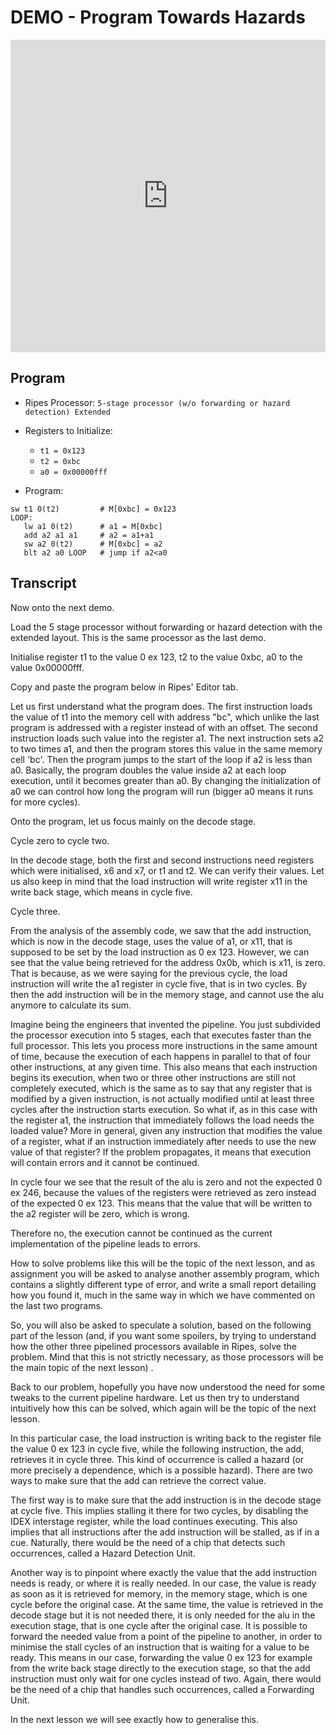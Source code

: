 # DEMO - Program Towards Hazards

<iframe width="100%" height="500" src="https://www.youtube.com/embed/c4yxrV0DsWw" title="YouTube video player" frameborder="0" allow="accelerometer; autoplay; clipboard-write; encrypted-media; gyroscope; picture-in-picture" allowfullscreen></iframe>


## Program

- Ripes Processor: ```5-stage processor (w/o forwarding or hazard detection) Extended```
- Registers to Initialize:
    - ```t1 = 0x123```
    - ```t2 = 0xbc```
    - ```a0 = 0x00000fff```

- Program:
```assembly
sw t1 0(t2)         # M[0xbc] = 0x123
LOOP:
   lw a1 0(t2)      # a1 = M[0xbc] 
   add a2 a1 a1     # a2 = a1+a1
   sw a2 0(t2)      # M[0xbc] = a2
   blt a2 a0 LOOP   # jump if a2<a0
```

## Transcript
Now onto the next demo.

Load the 5 stage processor without forwarding or hazard detection with the extended layout. This is the same processor as the last demo.

Initialise register t1 to the value 0 ex 123, t2 to the value 0xbc, a0 to the value 0x00000fff.

Copy and paste the program below in Ripes' Editor tab.

Let us first understand what the program does. The first instruction loads the value of t1 into the memory cell with address "bc", which unlike the last program is addressed with a register instead of with an offset. The second instruction loads such value into the register a1. The next instruction sets a2 to two times a1, and then the program stores this value in the same memory cell 'bc'. Then the program jumps to the start of the loop if a2 is less than a0. Basically, the program doubles the value inside a2 at each loop execution, until it becomes greater than a0. By changing the initialization of a0 we can control how long the program will run (bigger a0 means it runs for more cycles).

Onto the program, let us focus mainly on the decode stage.

Cycle zero to cycle two.

In the decode stage, both the first and second instructions need registers which were initialised, x6 and x7, or t1 and t2. We can verify their values. Let us also keep in mind that the load instruction will write register x11 in the write back stage, which means in cycle five.

Cycle three.

From the analysis of the assembly code, we saw that the add instruction, which is now in the decode stage, uses the value of a1, or x11, that is supposed to be set by the load instruction as 0 ex 123. However, we can see that the value being retrieved for the address 0x0b, which is x11, is zero. That is because, as we were saying for the previous cycle, the load instruction will write the a1 register in cycle five, that is in two cycles. By then the add instruction will be in the memory stage, and cannot use the alu anymore to calculate its sum. 

Imagine being the engineers that invented the pipeline. You just subdivided the processor execution into 5 stages, each that executes faster than the full processor. This lets you process more instructions in the same amount of time, because the execution of each happens in parallel to that of four other instructions, at any given time. This also means that each instruction begins its execution, when two or three other instructions are still not completely executed, which is the same as to say that any register that is modified by a given instruction, is not actually modified until at least three cycles after the instruction starts execution. So what if, as in this case with the register a1, the instruction that immediately follows the load needs the loaded value? More in general, given any instruction that modifies the value of a register, what if an instruction immediately after needs to use the new value of that register?
If the problem propagates, it means that execution will contain errors and it cannot be continued. 

In cycle four we see that the result of the alu is zero and not the expected 0 ex 246, because the values of the registers were retrieved as zero instead of the expected 0 ex 123. This means that the value that will be written to the a2 register will be zero, which is wrong.

Therefore no, the execution cannot be continued as the current implementation of the pipeline leads to errors.

How to solve problems like this will be the topic of the next lesson, and as assignment you will be asked to analyse another assembly program, which contains a slightly different type of error, and write a small report detailing how you found it, much in the same way in which we have commented on the last two programs.

So, you will also be asked to speculate a solution, based on the following part of the lesson (and, if you want some spoilers, by trying to understand how the other three pipelined processors available in Ripes, solve the problem. Mind that this is not strictly necessary, as those processors will be the main topic of the next lesson) .

Back to our problem, hopefully you have now understood the need for some tweaks to the current pipeline hardware. Let us then try to understand intuitively how this can be solved, which again will be the topic of the next lesson. 

In this particular case, the load instruction is writing back to the register file the value 0 ex 123 in cycle five, while the following instruction, the add, retrieves it in cycle three. This kind of occurrence is called a hazard (or more precisely a dependence, which is a possible hazard). There are two ways to make sure that the add can retrieve the correct value. 

The first way is to make sure that the add instruction is in the decode stage at cycle five. This implies stalling it there for two cycles, by disabling the IDEX interstage register, while the load continues executing. This also implies that all instructions after the add instruction will be stalled, as if in a cue. Naturally, there would be the need of a chip that detects such occurrences, called a Hazard Detection Unit.

Another way is to pinpoint where exactly the value that the add instruction needs is ready, or where it is really needed. In our case, the value is ready as soon as it is retrieved for memory, in the memory stage, which is one cycle before the original case. At the same time, the value is retrieved in the decode stage but it is not needed there, it is only needed for the alu in the execution stage, that is one cycle after the original case. It is possible to forward the needed value from a point of the pipeline to another, in order to minimise the stall cycles of an instruction that is waiting for a value to be ready. This means in our case, forwarding the value 0 ex 123 for example from the write back stage directly to the execution stage, so that the add instruction must only wait for one cycles instead of two. Again, there would be the need of a chip that handles such occurrences, called a Forwarding Unit.

In the next lesson we will see exactly how to generalise this.

